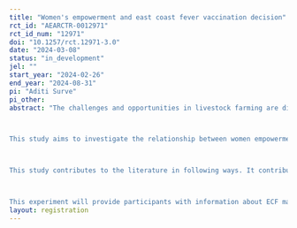 ```yaml
---
title: "Women's empowerment and east coast fever vaccination decision"
rct_id: "AEARCTR-0012971"
rct_id_num: "12971"
doi: "10.1257/rct.12971-3.0"
date: "2024-03-08"
status: "in_development"
jel: ""
start_year: "2024-02-26"
end_year: "2024-08-31"
pi: "Aditi Surve"
pi_other:
abstract: "The challenges and opportunities in livestock farming are different for women smallholder farmers compared to the men influencing individual empowerment and consequently impacting food-security, well-being and livelihood. In several countries, women are primary producers of food and tend to control vital livestock products to produce the same. Studies have demonstrated that women are primary caregivers of cattle, thus empowering women in livestock health decisions can benefit households and communities, as their unique perspectives and skills can contribute to disease prevention and overall livestock management. 

This study aims to investigate the relationship between women empowerment and cattle health management using a lab in the field experiment. The experiment is scheduled to take place from February to May 2024 in Narok county, Kenya. The preliminary data of this experiment is expected to come by mid April. Participants will take part in a multi-stage exercise administered using a customised app developed in otree. The sampling strategy would include recruiting participants that are born female, married, and actively engaging in daily livestock activities. Participants will be randomly assigned to one of the three groups, indicative of different empowerment levels, ensuring a rigorous assessment of the anticipated effects on decision dynamics and household outcomes. The experiment will progress through two stages, comprising a total of six rounds, effectively reproducing a decision-making process related to  hypothetical calf vaccination, milk production, and potential animal sales. At the end, payments will be provided to participants based on their performance and decisions made throughout the experiment. The level of empowerment will be defined based on two dimensions of Women's Empowerment Livestock Index (WELI). They are related to involvement and autonomy in decision-making regarding cattle ownership activities and the control of revenue from cattle production activities such as milk. The decomposability of the index will allows this study to overtly observe the extent of rights related to decision making over assets can impact outcomes. Additionally based on the definition of empowerment the study is able to isolate reverse causality such that choices do not have an impact on the level of autonomy.

This study contributes to the literature in following ways. It contributes to the body of literature on gender and intra-household decision-making for animal health management through engagement in livestock. It examines the causal impact of women's empowerment as defined in the experiment on individual well being due to hypothetical ECF vaccine adoption. In addition, it also contributes methodologically, by employing an innovative lab in the field experimental exercise to elicit preferences and overtly observing the decision making process. Lastly, in order to get a proxy for household bargaining power this study uniquely defines empowerment using two dimensions of WELI, a topic which has previously not been given much consideration in past animal health management studies.

This experiment will provide participants with information about ECF management and contribute to the literature on gender specific technological adoption differences in animal health decision-making in rural communities. The findings from this research will provide insights on the impact of women's empowerment on ECF vaccination decisions, potentially guiding policy interventions to enhance vaccination uptake and improve livestock health outcomes. The findings will not only have direct implications on outcomes like milk production, calving intervals, and mortality rates, but also influence indirect outcomes such as poverty levels and the health and nutrition of mothers and children. This experiment also aligns with broader efforts and draws inspiration from successful women's empowerment policies and programs in the livestock sector. Understanding the factors influencing women's decisions regarding ECF vaccination further aligns with the broader goal of promoting sustainable livestock production and rural development."
layout: registration
---
```


